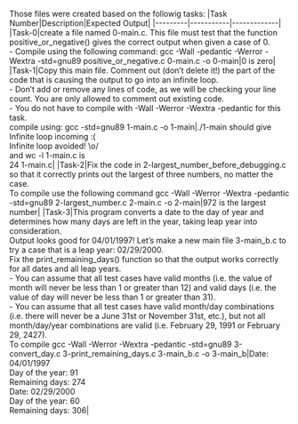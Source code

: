 Those files were created based on the followig tasks:
|Task Number|Description|Expected Output|
|---------|-----------|-------------|
|Task-0|create a file named 0-main.c. This file must test that the function positive_or_negative() gives the correct output when given a case of 0. <br> - Compile using the following command: gcc -Wall -pedantic -Werror -Wextra -std=gnu89 positive_or_negative.c 0-main.c -o 0-main|0 is zero|
|Task-1|Copy this main file. Comment out (don’t delete it!) the part of the code that is causing the output to go into an infinite loop.<br>- Don’t add or remove any lines of code, as we will be checking your line count. You are only allowed to comment out existing code. <br>- You do not have to compile with -Wall -Werror -Wextra -pedantic for this task. <br> compile using: gcc -std=gnu89 1-main.c -o 1-main|./1-main should give <br> Infinite loop incoming :( <br>Infinite loop avoided! \o/<br> and wc -l 1-main.c is <br> 24 1-main.c|
|Task-2|Fix the code in 2-largest_number_before_debugging.c so that it correctly prints out the largest of three numbers, no matter the case.<br> To compile use the following command gcc -Wall -Werror -Wextra -pedantic -std=gnu89 2-largest_number.c 2-main.c -o 2-main|972 is the largest number|
|Task-3|This program converts a date to the day of year and determines how many days are left in the year, taking leap year into consideration.<br>Output looks good for 04/01/1997! Let’s make a new main file 3-main_b.c to try a case that is a leap year: 02/29/2000. <br>Fix the print_remaining_days() function so that the output works correctly for all dates and all leap years. <br> - You can assume that all test cases have valid months (i.e. the value of month will never be less than 1 or greater than 12) and valid days (i.e. the value of day will never be less than 1 or greater than 31). <br> - You can assume that all test cases have valid month/day combinations (i.e. there will never be a June 31st or November 31st, etc.), but not all month/day/year combinations are valid (i.e. February 29, 1991 or February 29, 2427). <br> To compile gcc -Wall -Werror -Wextra -pedantic -std=gnu89 3-convert_day.c 3-print_remaining_days.c 3-main_b.c -o 3-main_b|Date: 04/01/1997<br>Day of the year: 91<br>Remaining days: 274<br> Date: 02/29/2000<br>Day of the year: 60<br>Remaining days: 306|
